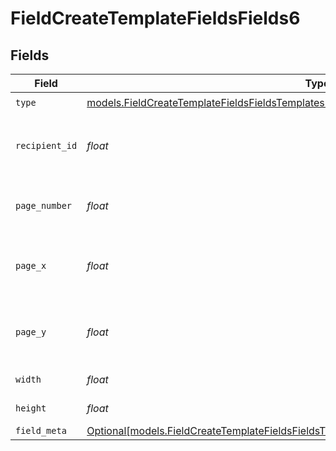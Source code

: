 # FieldCreateTemplateFieldsFields6


## Fields

| Field                                                                                                                                                                                | Type                                                                                                                                                                                 | Required                                                                                                                                                                             | Description                                                                                                                                                                          |
| ------------------------------------------------------------------------------------------------------------------------------------------------------------------------------------ | ------------------------------------------------------------------------------------------------------------------------------------------------------------------------------------ | ------------------------------------------------------------------------------------------------------------------------------------------------------------------------------------ | ------------------------------------------------------------------------------------------------------------------------------------------------------------------------------------ |
| `type`                                                                                                                                                                               | [models.FieldCreateTemplateFieldsFieldsTemplatesFieldsRequestRequestBody6Type](../models/fieldcreatetemplatefieldsfieldstemplatesfieldsrequestrequestbody6type.md)                   | :heavy_check_mark:                                                                                                                                                                   | N/A                                                                                                                                                                                  |
| `recipient_id`                                                                                                                                                                       | *float*                                                                                                                                                                              | :heavy_check_mark:                                                                                                                                                                   | The ID of the recipient to create the field for.                                                                                                                                     |
| `page_number`                                                                                                                                                                        | *float*                                                                                                                                                                              | :heavy_check_mark:                                                                                                                                                                   | The page number the field will be on.                                                                                                                                                |
| `page_x`                                                                                                                                                                             | *float*                                                                                                                                                                              | :heavy_check_mark:                                                                                                                                                                   | The X coordinate of where the field will be placed.                                                                                                                                  |
| `page_y`                                                                                                                                                                             | *float*                                                                                                                                                                              | :heavy_check_mark:                                                                                                                                                                   | The Y coordinate of where the field will be placed.                                                                                                                                  |
| `width`                                                                                                                                                                              | *float*                                                                                                                                                                              | :heavy_check_mark:                                                                                                                                                                   | The width of the field.                                                                                                                                                              |
| `height`                                                                                                                                                                             | *float*                                                                                                                                                                              | :heavy_check_mark:                                                                                                                                                                   | The height of the field.                                                                                                                                                             |
| `field_meta`                                                                                                                                                                         | [Optional[models.FieldCreateTemplateFieldsFieldsTemplatesFieldsRequestRequestBodyFieldMeta]](../models/fieldcreatetemplatefieldsfieldstemplatesfieldsrequestrequestbodyfieldmeta.md) | :heavy_minus_sign:                                                                                                                                                                   | N/A                                                                                                                                                                                  |